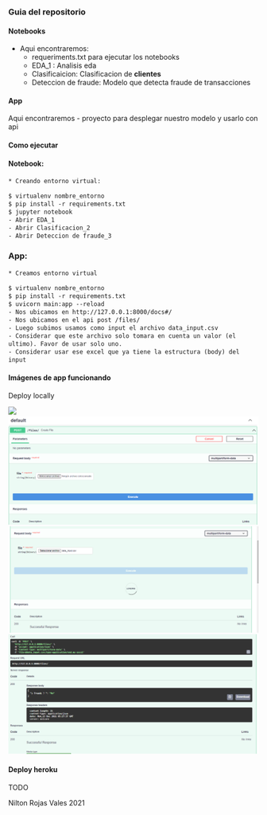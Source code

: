 ### Guia del repositorio


#### Notebooks

* Aqui encontraremos:
  - requeriments.txt para ejecutar los notebooks
  - EDA_1 : Analisis eda
  - Clasificaicion: Clasificacion de **clientes**
  - Deteccion de fraude: Modelo que detecta fraude de transacciones 

#### App

Aqui encontraremos
    - proyecto para desplegar nuestro modelo y usarlo con api


#### Como ejecutar

#### Notebook:
    * Creando entorno virtual:

```
$ virtualenv nombre_entorno
$ pip install -r requirements.txt
$ jupyter notebook
- Abrir EDA_1
- Abrir Clasificacion_2
- Abrir Deteccion de fraude_3
```

### App:
    * Creamos entorno virtual
```
$ virtualenv nombre_entorno
$ pip install -r requirements.txt
$ uvicorn main:app --reload 
- Nos ubicamos en http://127.0.0.1:8000/docs#/
- Nos ubicamos en el api post /files/
- Luego subimos usamos como input el archivo data_input.csv
- Considerar que este archivo solo tomara en cuenta un valor (el ultimo). Favor de usar solo uno.
- Considerar usar ese excel que ya tiene la estructura (body) del input
```

#### Imágenes de app funcionando

Deploy locally

![](/images_md/fastapi1.PNG)
![](/images_md/fastapi2.PNG)
![](/images_md/fastapi3.PNG)
![](/images_md/fastapi4.PNG)


#### Deploy heroku
TODO

Nilton Rojas Vales
2021
